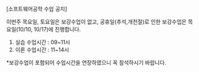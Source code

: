 [소프트웨어공학 수업 공지]

이번주 목요일, 토요일은 보강수업이 없고,
공휴일(추석,개천절)로 인한 보강수업은 목요일(10/10, 10/17)에 진행합니다.

1. 실습 수업시간 : 09~11시
2. 이론 수업시간 : 11~14시

*보강수업이 포함되어 수업시간을 연장하였으니 꼭 참석하시기 바랍니다.
